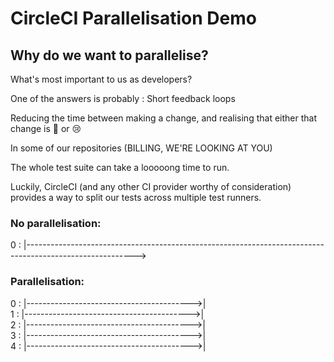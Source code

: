 # CircleCI Parallelisation Demo

## Why do we want to parallelise?

What's most important to us as developers? 

One of the answers is probably : Short feedback loops

Reducing the time between making a change, and realising that either that change is 🥳 or 😢

In some of our repositories (BILLING, WE'RE LOOKING AT YOU)

The whole test suite can take a looooong time to run.

Luckily, CircleCI (and any other CI provider worthy of consideration) provides a way to split our tests across 
multiple test runners.


### No parallelisation:

0 : |--------------------------------------------------------------------------------------------------------->


### Parallelisation:

0 : |----------------------------------------->|  
1 : |----------------------------------------->|  
2 : |----------------------------------------->|  
3 : |----------------------------------------->|  
4 : |----------------------------------------->|  

### 
